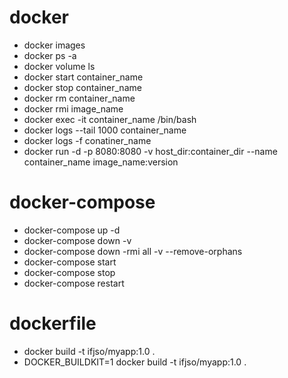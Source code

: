 # docker
- docker images
- docker ps -a
- docker volume ls
- docker start container_name
- docker stop container_name
- docker rm container_name
- docker rmi image_name
- docker exec -it container_name /bin/bash
- docker logs --tail 1000 container_name
- docker logs -f conatiner_name
- docker run -d -p 8080:8080 -v host_dir:container_dir --name container_name image_name:version

# docker-compose
- docker-compose up -d
- docker-compose down -v
- docker-compose down -rmi all -v --remove-orphans
- docker-compose start
- docker-compose stop
- docker-compose restart

# dockerfile
- docker build -t ifjso/myapp:1.0 .
- DOCKER_BUILDKIT=1 docker build -t ifjso/myapp:1.0 .
